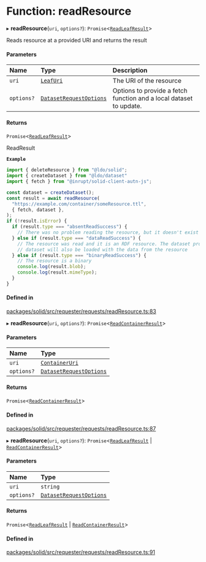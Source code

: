 # Function: readResource

▸ **readResource**(`uri`, `options?`): `Promise`\<[`ReadLeafResult`](../types/ReadLeafResult.md)\>

Reads resource at a provided URI and returns the result

#### Parameters

| Name | Type | Description |
| :------ | :------ | :------ |
| `uri` | [`LeafUri`](../types/LeafUri.md) | The URI of the resource |
| `options?` | [`DatasetRequestOptions`](../interfaces/DatasetRequestOptions.md) | Options to provide a fetch function and a local dataset to update. |

#### Returns

`Promise`\<[`ReadLeafResult`](../types/ReadLeafResult.md)\>

ReadResult

**`Example`**

```typescript
import { deleteResource } from "@ldo/solid";
import { createDataset } from "@ldo/dataset"
import { fetch } from "@inrupt/solid-client-autn-js";

const dataset = createDataset();
const result = await readResource(
  "https://example.com/container/someResource.ttl",
  { fetch, dataset },
);
if (!result.isError) {
  if (result.type === "absentReadSuccess") {
    // There was no problem reading the resource, but it doesn't exist
  } else if (result.type === "dataReadSuccess") {
    // The resource was read and it is an RDF resource. The dataset provided
    // dataset will also be loaded with the data from the resource
  } else if (result.type === "binaryReadSuccess") {
    // The resource is a binary
    console.log(result.blob);
    console.log(result.mimeType);
  }
}
```

#### Defined in

[packages/solid/src/requester/requests/readResource.ts:83](https://github.com/o-development/ldo/blob/e8bb8b1/packages/solid/src/requester/requests/readResource.ts#L83)

▸ **readResource**(`uri`, `options?`): `Promise`\<[`ReadContainerResult`](../types/ReadContainerResult.md)\>

#### Parameters

| Name | Type |
| :------ | :------ |
| `uri` | [`ContainerUri`](../types/ContainerUri.md) |
| `options?` | [`DatasetRequestOptions`](../interfaces/DatasetRequestOptions.md) |

#### Returns

`Promise`\<[`ReadContainerResult`](../types/ReadContainerResult.md)\>

#### Defined in

[packages/solid/src/requester/requests/readResource.ts:87](https://github.com/o-development/ldo/blob/e8bb8b1/packages/solid/src/requester/requests/readResource.ts#L87)

▸ **readResource**(`uri`, `options?`): `Promise`\<[`ReadLeafResult`](../types/ReadLeafResult.md) \| [`ReadContainerResult`](../types/ReadContainerResult.md)\>

#### Parameters

| Name | Type |
| :------ | :------ |
| `uri` | `string` |
| `options?` | [`DatasetRequestOptions`](../interfaces/DatasetRequestOptions.md) |

#### Returns

`Promise`\<[`ReadLeafResult`](../types/ReadLeafResult.md) \| [`ReadContainerResult`](../types/ReadContainerResult.md)\>

#### Defined in

[packages/solid/src/requester/requests/readResource.ts:91](https://github.com/o-development/ldo/blob/e8bb8b1/packages/solid/src/requester/requests/readResource.ts#L91)

